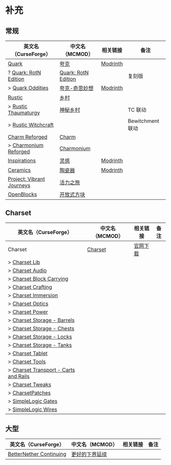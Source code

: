 # 补充

## 常规

| 英文名（CurseForge）                                                                               | 中文名（MCMOD）                                             | 相关链接                                            | 备注             |
| -------------------------------------------------------------------------------------------------- | ----------------------------------------------------------- | --------------------------------------------------- | ---------------- |
| [Quark](https://www.curseforge.com/minecraft/mc-mods/quark)                                        | [夸克](https://www.mcmod.cn/class/527.html)                 | [Modrinth](https://modrinth.com/mod/quark)          |                  |
| ? [Quark: RotN Edition](https://www.curseforge.com/minecraft/mc-mods/quark-rotn-edition)           | [Quark: RotN Edition](https://www.mcmod.cn/class/7869.html) |                                                     | 复刻版           |
| > [Quark Oddities](https://www.curseforge.com/minecraft/mc-mods/quark-oddities)                    | [夸克-奇思妙想](https://www.mcmod.cn/class/1823.html)       | [Modrinth](https://modrinth.com/mod/quark-oddities) |                  |
| [Rustic](https://www.curseforge.com/minecraft/mc-mods/rustic)                                      | [乡村](https://www.mcmod.cn/class/1102.html)                |                                                     |                  |
| > [Rustic Thaumaturgy](https://www.curseforge.com/minecraft/mc-mods/rustic-thaumaturgy)            | [神秘乡村](https://www.mcmod.cn/class/2833.html)            |                                                     | TC 联动          |
| > [Rustic Witchcraft](https://www.curseforge.com/minecraft/mc-mods/rusticwitchcraft)               |                                                             |                                                     | Bewitchment 联动 |
| [Charm Reforged](https://www.curseforge.com/minecraft/mc-mods/charm-reforged)                      | [Charm](https://www.mcmod.cn/class/2069.html)               |                                                     |                  |
| > [Charmonium Reforged](https://www.curseforge.com/minecraft/mc-mods/charmonium-reforged)          | [Charmonium](https://www.mcmod.cn/class/3578.html)          |                                                     |                  |
| [Inspirations](https://www.curseforge.com/minecraft/mc-mods/inspirations)                          | [灵感](https://www.mcmod.cn/class/1122.html)                | [Modrinth](https://modrinth.com/mod/inspirations)   |                  |
| [Ceramics](https://www.curseforge.com/minecraft/mc-mods/ceramics)                                  | [陶瓷器](https://www.mcmod.cn/class/1427.html)              | [Modrinth](https://modrinth.com/mod/ceramics)       |                  |
| [Project: Vibrant Journeys](https://www.curseforge.com/minecraft/mc-mods/project-vibrant-journeys) | [活力之旅](https://www.mcmod.cn/class/1564.html)            |                                                     |                  |
| [OpenBlocks](https://www.curseforge.com/minecraft/mc-mods/openblocks)                              | [开放式方块](https://www.mcmod.cn/class/222.html)           |                                                     |                  |

## Charset

| 英文名（CurseForge）                                                                                                    | 中文名（MCMOD）                                 | 相关链接                                      | 备注 |
| ----------------------------------------------------------------------------------------------------------------------- | ----------------------------------------------- | --------------------------------------------- | ---- |
| Charset                                                                                                                 | [Charset](https://www.mcmod.cn/class/1571.html) | [官网下载](https://charset.asie.pl/download/) |      |
| > [Charset Lib](https://www.curseforge.com/minecraft/mc-mods/charset-lib)                                               |                                                 |                                               |      |
| > [Charset Audio](https://www.curseforge.com/minecraft/mc-mods/charset-audio)                                           |                                                 |                                               |      |
| > [Charset Block Carrying](https://www.curseforge.com/minecraft/mc-mods/charset-block-carrying)                         |                                                 |                                               |      |
| > [Charset Crafting](https://www.curseforge.com/minecraft/mc-mods/charset-crafting)                                     |                                                 |                                               |      |
| > [Charset Immersion](https://www.curseforge.com/minecraft/mc-mods/charset-immersion)                                   |                                                 |                                               |      |
| > [Charset Optics](https://www.curseforge.com/minecraft/mc-mods/charset-optics)                                         |                                                 |                                               |      |
| > [Charset Power](https://www.curseforge.com/minecraft/mc-mods/charset-power)                                           |                                                 |                                               |      |
| > [Charset Storage - Barrels](https://www.curseforge.com/minecraft/mc-mods/charset-storage-barrels)                     |                                                 |                                               |      |
| > [Charset Storage - Chests](https://www.curseforge.com/minecraft/mc-mods/charset-storage-chests)                       |                                                 |                                               |      |
| > [Charset Storage - Locks](https://www.curseforge.com/minecraft/mc-mods/charset-storage-locks)                         |                                                 |                                               |      |
| > [Charset Storage - Tanks](https://www.curseforge.com/minecraft/mc-mods/charset-storage-tanks)                         |                                                 |                                               |      |
| > [Charset Tablet](https://www.curseforge.com/minecraft/mc-mods/charset-tablet)                                         |                                                 |                                               |      |
| > [Charset Tools](https://www.curseforge.com/minecraft/mc-mods/charset-tools)                                           |                                                 |                                               |      |
| > [Charset Transport - Carts and Rails](https://www.curseforge.com/minecraft/mc-mods/charset-transport-carts-and-rails) |                                                 |                                               |      |
| > [Charset Tweaks](https://www.curseforge.com/minecraft/mc-mods/charset-tweaks)                                         |                                                 |                                               |      |
| > [CharsetPatches](https://www.curseforge.com/minecraft/mc-mods/charsetpatches)                                         |                                                 |                                               |      |
| > [SimpleLogic Gates](https://www.curseforge.com/minecraft/mc-mods/simplelogic-gates)                                   |                                                 |                                               |      |
| > [SimpleLogic Wires](https://www.curseforge.com/minecraft/mc-mods/simplelogic-wires)                                   |                                                 |                                               |      |

## 大型

| 英文名（CurseForge）                                                                               | 中文名（MCMOD）                                         | 相关链接 | 备注 |
| -------------------------------------------------------------------------------------------------- | ------------------------------------------------------- | -------- | ---- |
| [BetterNether Continuing](https://www.curseforge.com/minecraft/mc-mods/better-nether-continuation) | [更好的下界延续](https://www.mcmod.cn/class/11238.html) |          |      |
